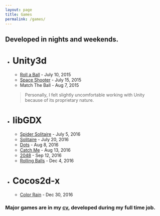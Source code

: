 ```yaml
---
layout: page
title: Games
permalink: /games/
---
```


## Developed in nights and weekends.

* # Unity3d

  -  [Roll a Ball](/roll-a-ball/) - July 10, 2015
  -  [Space Shooter](/space-shooter/) - July 15, 2015
  -  Match The Ball - Aug 7, 2015

  >  Personally, I felt slightly uncomfortable working with Unity because of its proprietary nature.

* # libGDX

  - [Spider Solitaire](/spider-solitaire/) - July 5, 2016
  - [Solitaire](/solitaire/) - July 20, 2016
  - [Dots](/dots/) - Aug 8, 2016
  - [Catch Me](/catch-me/) - Aug 13, 2016
  - [2048](/2048/) - Sep 12, 2016
  - [Rolling Balls](/rolling-balls/) - Dec 4, 2016

* # Cocos2d-x

  - [Color Rain](/color-rain/) - Dec 30, 2016




### Major games are in my  [cv](/static/cv/cv.pdf), developed during my full time job.
